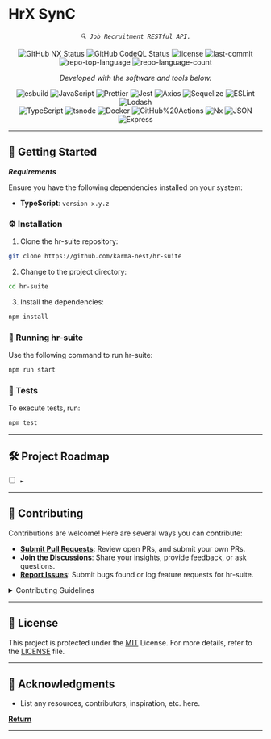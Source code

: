<p align="center">
  <h1>HrX SynC</h1>
</p>
<p align="center">
    <em><code>🔍 Job Recruitment RESTful API.</code></em>
</p>
<p align="center">
<img alt="GitHub NX Status" src="https://github.com/karma-nest/hr-suite/actions/workflows/ci.yml/badge.svg">
<img alt="GitHub CodeQL Status" src="https://github.com/karma-nest/hr-suite/actions/workflows/codeql.yml/badge.svg">
<img src="https://img.shields.io/github/license/karma-nest/hr-suite?style=flat&color=0080ff" alt="license">
<img src="https://img.shields.io/github/last-commit/karma-nest/hr-suite?style=flat&logo=git&logoColor=white&color=0080ff" alt="last-commit">
<img src="https://img.shields.io/github/languages/top/karma-nest/hr-suite?style=flat&color=0080ff" alt="repo-top-language">
<img src="https://img.shields.io/github/languages/count/karma-nest/hr-suite?style=flat&color=0080ff" alt="repo-language-count">

<p>
<p align="center">
  <em>Developed with the software and tools below.</em>
</p>
<p align="center">
 <img src="https://img.shields.io/badge/esbuild-FFCF00.svg?style=flat&logo=esbuild&logoColor=black" alt="esbuild">
 <img src="https://img.shields.io/badge/JavaScript-F7DF1E.svg?style=flat&logo=JavaScript&logoColor=black" alt="JavaScript">
 <img src="https://img.shields.io/badge/Prettier-F7B93E.svg?style=flat&logo=Prettier&logoColor=black" alt="Prettier">
 <img src="https://img.shields.io/badge/Jest-C21325.svg?style=flat&logo=Jest&logoColor=white" alt="Jest">
 <img src="https://img.shields.io/badge/Axios-5A29E4.svg?style=flat&logo=Axios&logoColor=white" alt="Axios">
 <img src="https://img.shields.io/badge/Sequelize-52B0E7.svg?style=flat&logo=Sequelize&logoColor=white" alt="Sequelize">
 <img src="https://img.shields.io/badge/ESLint-4B32C3.svg?style=flat&logo=ESLint&logoColor=white" alt="ESLint">
 <img src="https://img.shields.io/badge/Lodash-3492FF.svg?style=flat&logo=Lodash&logoColor=white" alt="Lodash">
 <br>
 <img src="https://img.shields.io/badge/TypeScript-3178C6.svg?style=flat&logo=TypeScript&logoColor=white" alt="TypeScript">
 <img src="https://img.shields.io/badge/tsnode-3178C6.svg?style=flat&logo=ts-node&logoColor=white" alt="tsnode">
 <img src="https://img.shields.io/badge/Docker-2496ED.svg?style=flat&logo=Docker&logoColor=white" alt="Docker">
 <img src="https://img.shields.io/badge/GitHub%20Actions-2088FF.svg?style=flat&logo=GitHub-Actions&logoColor=white" alt="GitHub%20Actions">
 <img src="https://img.shields.io/badge/Nx-143055.svg?style=flat&logo=Nx&logoColor=white" alt="Nx">
 <img src="https://img.shields.io/badge/JSON-000000.svg?style=flat&logo=JSON&logoColor=white" alt="JSON">
 <img src="https://img.shields.io/badge/Express-000000.svg?style=flat&logo=Express&logoColor=white" alt="Express">
</p>
<hr>

## 🚀 Getting Started

**_Requirements_**

Ensure you have the following dependencies installed on your system:

- **TypeScript**: `version x.y.z`

### ⚙️ Installation

1. Clone the hr-suite repository:

```sh
git clone https://github.com/karma-nest/hr-suite
```

2. Change to the project directory:

```sh
cd hr-suite
```

3. Install the dependencies:

```sh
npm install
```

### 🤖 Running hr-suite

Use the following command to run hr-suite:

```sh
npm run start
```

### 🧪 Tests

To execute tests, run:

```sh
npm test
```

---

## 🛠 Project Roadmap

- [ ] `► `

---

## 🤝 Contributing

Contributions are welcome! Here are several ways you can contribute:

- **[Submit Pull Requests](https://github.com/karma-nest/hr-suite/blob/main/CONTRIBUTING.md)**: Review open PRs, and submit your own PRs.
- **[Join the Discussions](https://github.com/karma-nest/hr-suite/discussions)**: Share your insights, provide feedback, or ask questions.
- **[Report Issues](https://github.com/karma-nest/hr-suite/issues)**: Submit bugs found or log feature requests for hr-suite.

<details closed>
    <summary>Contributing Guidelines</summary>

1. **Fork the Repository**: Start by forking the project repository to your GitHub account.
2. **Clone Locally**: Clone the forked repository to your local machine using a Git client.

   ```sh
   git clone https://github.com/karma-nest/hr-suite
   ```

3. **Create a New Branch**: Always work on a new branch, giving it a descriptive name.

   ```sh
   git checkout -b new-feature-x
   ```

4. **Make Your Changes**: Develop and test your changes locally.
5. **Commit Your Changes**: Commit with a clear message describing your updates.

   ```sh
   git commit -m 'Implemented new feature x.'
   ```

6. **Push to GitHub**: Push the changes to your forked repository.

   ```sh
   git push origin new-feature-x
   ```

7. **Submit a Pull Request**: Create a PR against the original project repository. Clearly describe the changes and their motivations.

Once your PR is reviewed and approved, it will be merged into the main branch.

</details>

---

## 📄 License

This project is protected under the [MIT](LICENSE.md) License. For more details, refer to the [LICENSE](https://github.com/karma-nest/hr-suite?tab=MIT-1-ov-file#readme/) file.

---

## 👏 Acknowledgments

- List any resources, contributors, inspiration, etc. here.

[**Return**](#-quick-links)

---
